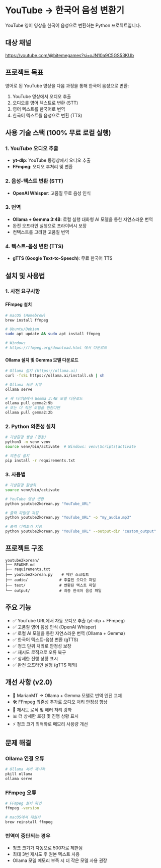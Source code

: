 # YouTube → 한국어 음성 변환기

YouTube 영어 영상을 한국어 음성으로 변환하는 Python 프로젝트입니다.

## 대상 채널
https://youtube.com/@bitemegames?si=xJN10a9C5GS53KUb

## 프로젝트 목표
영어로 된 YouTube 영상을 다음 과정을 통해 한국어 음성으로 변환:
1. YouTube 영상에서 오디오 추출
2. 오디오를 영어 텍스트로 변환 (STT)
3. 영어 텍스트를 한국어로 번역
4. 한국어 텍스트를 음성으로 변환 (TTS)

## 사용 기술 스택 (100% 무료 로컬 실행)

### 1. YouTube 오디오 추출
- **yt-dlp**: YouTube 동영상에서 오디오 추출
- **FFmpeg**: 오디오 후처리 및 변환

### 2. 음성-텍스트 변환 (STT)
- **OpenAI Whisper**: 고품질 무료 음성 인식

### 3. 번역
- **Ollama + Gemma 3:4B**: 로컬 실행 대화형 AI 모델을 통한 자연스러운 번역
- 완전 오프라인 실행으로 프라이버시 보장
- 컨텍스트를 고려한 고품질 번역

### 4. 텍스트-음성 변환 (TTS)
- **gTTS (Google Text-to-Speech)**: 무료 한국어 TTS

## 설치 및 사용법

### 1. 사전 요구사항
#### FFmpeg 설치
```bash
# macOS (Homebrew)
brew install ffmpeg

# Ubuntu/Debian
sudo apt update && sudo apt install ffmpeg

# Windows
# https://ffmpeg.org/download.html 에서 다운로드
```

#### Ollama 설치 및 Gemma 모델 다운로드
```bash
# Ollama 설치 (https://ollama.ai)
curl -fsSL https://ollama.ai/install.sh | sh

# Ollama 서버 시작
ollama serve

# 새 터미널에서 Gemma 3:4B 모델 다운로드
ollama pull gemma2:9b
# 또는 더 작은 모델을 원한다면
ollama pull gemma2:2b
```

### 2. Python 의존성 설치
```bash
# 가상환경 생성 (권장)
python3 -m venv venv
source venv/bin/activate  # Windows: venv\Scripts\activate

# 의존성 설치
pip install -r requirements.txt
```

### 3. 사용법
```bash
# 가상환경 활성화
source venv/bin/activate

# YouTube 영상 변환
python youtube2korean.py "YouTube_URL"

# 출력 파일명 지정
python youtube2korean.py "YouTube_URL" -o "my_audio.mp3"

# 출력 디렉토리 지정
python youtube2korean.py "YouTube_URL" --output-dir "custom_output"
```

## 프로젝트 구조
```
youtube2korean/
├── README.md
├── requirements.txt
├── youtube2korean.py    # 메인 스크립트
├── audio/              # 추출된 오디오 파일
├── text/               # 변환된 텍스트 파일
└── output/             # 최종 한국어 음성 파일
```

## 주요 기능
- ✅ YouTube URL에서 자동 오디오 추출 (yt-dlp + FFmpeg)
- ✅ 고품질 영어 음성 인식 (OpenAI Whisper)
- ✅ 로컬 AI 모델을 통한 자연스러운 번역 (Ollama + Gemma)
- ✅ 한국어 텍스트-음성 변환 (gTTS)
- ✅ 청크 단위 처리로 안정성 보장
- ✅ 재시도 로직으로 오류 복구
- ✅ 상세한 진행 상황 표시
- ✅ 완전 오프라인 실행 (gTTS 제외)

## 개선 사항 (v2.0)
- 🔄 MarianMT → Ollama + Gemma 모델로 번역 엔진 교체
- 🛠️ FFmpeg 의존성 추가로 오디오 처리 안정성 향상
- 🔁 재시도 로직 및 에러 처리 강화
- 📊 더 상세한 로깅 및 진행 상황 표시
- ⚡ 청크 크기 최적화로 메모리 사용량 개선

## 문제 해결
### Ollama 연결 오류
```bash
# Ollama 서버 재시작
pkill ollama
ollama serve
```

### FFmpeg 오류
```bash
# FFmpeg 설치 확인
ffmpeg -version

# macOS에서 재설치
brew reinstall ffmpeg
```

### 번역이 중단되는 경우
- 청크 크기가 자동으로 500자로 제한됨
- 최대 3번 재시도 후 원본 텍스트 사용
- Ollama 모델 메모리 부족 시 더 작은 모델 사용 권장
